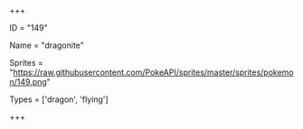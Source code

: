 




+++

ID = "149"

Name = "dragonite"

Sprites = "https://raw.githubusercontent.com/PokeAPI/sprites/master/sprites/pokemon/149.png"

Types = ['dragon', 'flying']

+++

